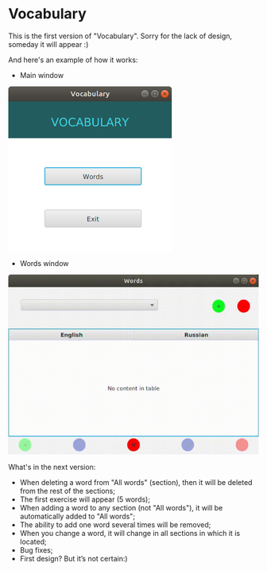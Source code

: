 # Vocabulary
This is the first version of "Vocabulary".
Sorry for the lack of design, someday it will appear :)

And here's an example of how it works:

+ Main window 

![](./example/mainWindow.png)
+ Words window

![](./example/example.gif)


What's in the next version:
+ When deleting a word from "All words" (section), then it will be deleted from the rest of the sections;
+ The first exercise will appear (5 words);
+ When adding a word to any section (not "All words"), it will be automatically added to "All words";
+ The ability to add one word several times will be removed;
+ When you change a word, it will change in all sections in which it is located;
+ Bug fixes;
+ First design? But it’s not certain:)
